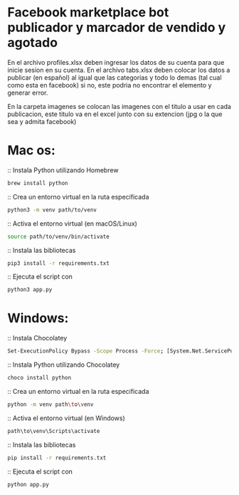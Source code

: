 # Facebook marketplace bot publicador y marcador de vendido y agotado

En el archivo profiles.xlsx deben ingresar los datos de su cuenta para que inicie sesion en su cuenta.
En el archivo tabs.xlsx deben colocar los datos  a publicar (en español) al igual que las categorias y todo lo demas (tal cual como esta en facebook) si no, este podria no encontrar el elemento y generar error.

En la carpeta imagenes se colocan las imagenes con el titulo a usar en cada publicacion, este titulo va en el excel junto con su extencion (jpg o la que sea y admita facebook)

# Mac os:

:: Instala Python utilizando Homebrew

```bash
brew install python
```

:: Crea un entorno virtual en la ruta especificada

```bash
python3 -m venv path/to/venv
```

:: Activa el entorno virtual (en macOS/Linux)

```bash
source path/to/venv/bin/activate
```

:: Instala las bibliotecas

```bash
pip3 install -r requirements.txt
```

:: Ejecuta el script con

```bash
python3 app.py
```

# Windows:
:: Instala Chocolatey

```bash
Set-ExecutionPolicy Bypass -Scope Process -Force; [System.Net.ServicePointManager]::SecurityProtocol = [System.Net.ServicePointManager]::SecurityProtocol -bor 3072; iex ((New-Object System.Net.WebClient).DownloadString('https://community.chocolatey.org/install.ps1'))
```

:: Instala Python utilizando Chocolatey

```bash
choco install python
```

:: Crea un entorno virtual en la ruta especificada

```bash
python -m venv path\to\venv
```

:: Activa el entorno virtual (en Windows)

```bash
path\to\venv\Scripts\activate
```

:: Instala las bibliotecas

```bash
pip install -r requirements.txt
```

:: Ejecuta el script con

```bash
python app.py
```
